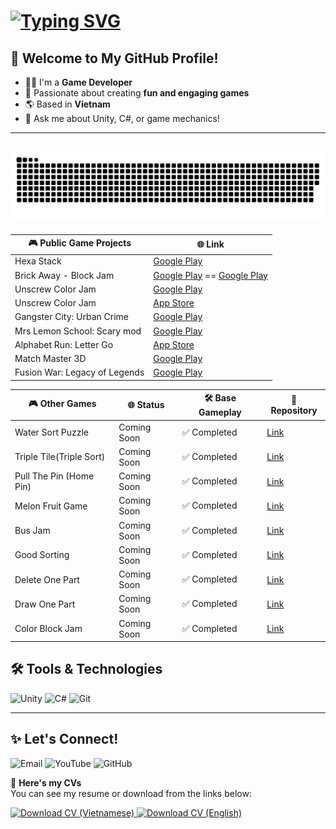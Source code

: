 <h1 align="left">
  <a href="https://git.io/typing-svg">
    <img src="https://readme-typing-svg.herokuapp.com?font=Fira+Code&pause=1000&color=FF0000&width=435&lines=Hello!;I'm+Hoangpv;aka+lus187;Game+Developer" alt="Typing SVG" />
  </a>
</h1>

## 🚀 Welcome to My GitHub Profile!
- 🧑‍💻 I'm a **Game Developer**
- 🎨 Passionate about creating **fun and engaging games**
- 🌎 Based in **Vietnam**
- 💬 Ask me about Unity, C#, or game mechanics!

--- 
![GitHub Snake](https://raw.githubusercontent.com/hoangpv2k/hoangpv2k/main/dist/snake.svg)
---

| 🎮 **Public Game Projects**       | 🌐 **Link**                                                                                   |
|----------------------------------|---------------------------------------------------------------------------------------------|
| Hexa Stack                       | [Google Play](https://play.google.com/store/apps/details?id=com.sg.hexastack)                 |
| Brick Away - Block Jam            | [Google Play](https://play.google.com/store/apps/details?id=com.sg.brick.block.away) == [Google Play](https://apkpure.com/brick-away-block-jam/com.sg.brick.block.away)|
| Unscrew Color Jam               | [Google Play](https://play.google.com/store/apps/details?id=com.sg.screw.nuts.bolts.unscrew.color.jam.puzzle) |
| Unscrew Color Jam               | [App Store](https://apps.apple.com/vn/app/unscrew-color-jam/id6587564939?l=vi)              |
| Gangster City: Urban Crime       | [Google Play](https://apkpure.net/vn/gangster-city-urban-crime/negaxy.gangster.city.urban.crime) |
| Mrs Lemon School: Scary mod      | [Google Play](https://play.google.com/store/apps/details?id=ngx.mrs.lemon.school.scary.mod)    |
| Alphabet Run: Letter Go          | [App Store](https://apps.apple.com/us/app/letter-race-3d-run-merge/id1659174430)              |
| Match Master 3D                  | [Google Play](https://apkpure.net/vn/match-master-3d-matching-game/com.sg.match3d.master.matchtriple) |
| Fusion War: Legacy of Legends      | [Google Play](https://play.google.com/store/apps/details?id=com.fusionwar.lol) |

| 🎮 **Other Games**               | 🌐 **Status**   | 🛠️ **Base Gameplay**    | 📂 **Repository**   |
|----------------------------------|-----------------|-------------------------|---------------------|
| Water Sort Puzzle                | Coming Soon     | ✅ Completed            | [Link](#)           |
| Triple Tile(Triple Sort)         | Coming Soon     | ✅ Completed            | [Link](#)           |
| Pull The Pin (Home Pin)          | Coming Soon     | ✅ Completed            | [Link](#)           |
| Melon Fruit Game                 | Coming Soon     | ✅ Completed            | [Link](#)           |
| Bus Jam                          | Coming Soon     | ✅ Completed            | [Link](#)           |
| Good Sorting                     | Coming Soon     | ✅ Completed            | [Link](#)           |
| Delete One Part                  | Coming Soon     | ✅ Completed            | [Link](#)           |
| Draw One Part                    | Coming Soon     | ✅ Completed            | [Link](#)           |
| Color Block Jam                  | Coming Soon     | ✅ Completed            | [Link](#)           |


## 🛠️ Tools & Technologies
![Unity](https://img.shields.io/badge/Unity-100000?style=for-the-badge&logo=unity&logoColor=white)
![C#](https://img.shields.io/badge/C%23-239120?style=for-the-badge&logo=c-sharp&logoColor=white)
![Git](https://img.shields.io/badge/GIT-E44C30?style=for-the-badge&logo=git&logoColor=white)
****

## ✨ Let's Connect!
<p align="left" style="white-space: nowrap;">
  <a href="mailto:phanviethoang187@gmail.com" style="text-decoration: none;">
    <img src="https://img.shields.io/badge/Gmail-D14836?style=for-the-badge&logo=gmail&logoColor=white" alt="Email" />
  </a><!--
  --><a href="https://www.youtube.com/@viethoangphan3575" style="text-decoration: none;">
    <img src="https://img.shields.io/badge/YouTube-FF0000?style=for-the-badge&logo=youtube&logoColor=white" alt="YouTube" />
  </a><!--
  --><a href="https://github.com/hoangpv2k" style="text-decoration: none;">
    <img src="https://img.shields.io/badge/GitHub-100000?style=for-the-badge&logo=github&logoColor=white" alt="GitHub" />
  </a>
</p>


📝 **Here's my CVs**  
You can see my resume or download from the links below:  
<p align="left">
  <a href="path-to-your-cv-vn.pdf" download>
    <img src="https://img.shields.io/badge/Download_CV_VN-008080?style=for-the-badge&logo=adobeacrobatreader&logoColor=white" alt="Download CV (Vietnamese)" />
  </a>
  <a href="path-to-your-cv-eng.pdf" download>
    <img src="https://img.shields.io/badge/Download_CV_ENG-008080?style=for-the-badge&logo=adobeacrobatreader&logoColor=white" alt="Download CV (English)" />
  </a>
</p>
